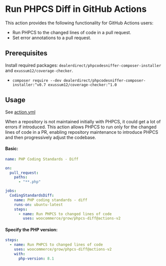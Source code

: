 # Run PHPCS Diff in GitHub Actions

This action provides the following functionality for GitHub Actions users:

- Run PHPCS to the changed lines of code in a pull request.
- Set error annotations to a pull request.

## Prerequisites

Install required packages: `dealerdirect/phpcodesniffer-composer-installer` and `exussum12/coverage-checker`.

- `composer require --dev dealerdirect/phpcodesniffer-composer-installer:^v0.7 exussum12/coverage-checker:^1.0`

## Usage

See [action.yml](action.yml)

When a repository is not maintained initially with PHPCS, it could get a lot of errors if introduced. This action allows PHPCS to run only for the changed lines of code in a PR, enabling repository maintenance to introduce PHPCS and then progressively adjust the codebase.

#### Basic:

```yaml
name: PHP Coding Standards - Diff

on:
  pull_request:
    paths:
      - "**.php"

jobs:
  CodingStandardsDiff:
    name: PHP coding standards - diff
    runs-on: ubuntu-latest
    steps:
      - name: Run PHPCS to changed lines of code
        uses: woocommerce/grow/phpcs-diff@actions-v2
```

#### Specify the PHP version:

```yaml
steps:
  - name: Run PHPCS to changed lines of code
    uses: woocommerce/grow/phpcs-diff@actions-v2
    with:
      php-version: 8.1
```
